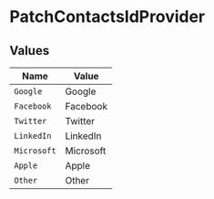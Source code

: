 # PatchContactsIdProvider


## Values

| Name        | Value       |
| ----------- | ----------- |
| `Google`    | Google      |
| `Facebook`  | Facebook    |
| `Twitter`   | Twitter     |
| `LinkedIn`  | LinkedIn    |
| `Microsoft` | Microsoft   |
| `Apple`     | Apple       |
| `Other`     | Other       |